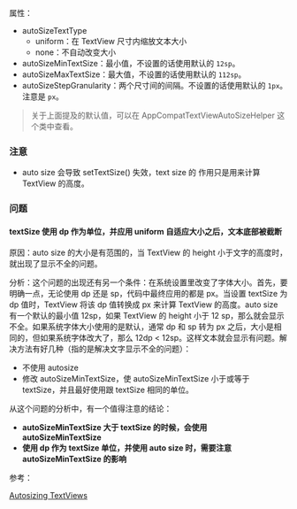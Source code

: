 属性：

* autoSizeTextType
  * uniform：在 TextView 尺寸内缩放文本大小
  * none：不自动改变大小
* autoSizeMinTextSize：最小值，不设置的话使用默认的 `12sp`。
* autoSizeMaxTextSize：最大值，不设置的话使用默认的 `112sp`。
* autoSizeStepGranularity：两个尺寸间的间隔。不设置的话使用默认的 `1px`。注意是 `px`。

> 关于上面提及的默认值，可以在 AppCompatTextViewAutoSizeHelper 这个类中查看。

### 注意

* auto size 会导致 setTextSize() 失效，text size 的 作用只是用来计算 TextView 的高度。



### 问题

#### textSize 使用 dp 作为单位，并应用 uniform 自适应大小之后，文本底部被截断

原因：auto size 的大小是有范围的，当 TextView 的 height 小于文字的高度时，就出现了显示不全的问题。

分析：这个问题的出现还有另一个条件：在系统设置里改变了字体大小。首先，要明确一点，无论使用 dp 还是 sp，代码中最终应用的都是 px。当设置 textSize 为 dp 值时，TextView 将该 dp 值转换成 px 来计算 TextView 的高度。auto size 有一个默认的最小值 12sp，如果 TextView 的 height 小于 12 sp，那么就会显示不全。如果系统字体大小使用的是默认，通常 dp 和 sp 转为 px 之后，大小是相同的，但如果系统字体改大了，那么 12dp < 12sp。这样文本就会显示有问题。解决方法有好几种（指的是解决文字显示不全的问题）：

* 不使用 autosize
* 修改 autoSizeMinTextSize，使 autoSizeMinTextSize 小于或等于 textSize，并且最好使用跟 textSize 相同的单位。



从这个问题的分析中，有一个值得注意的结论：

* **autoSizeMinTextSize 大于 textSize 的时候，会使用 autoSizeMinTextSize**
* **使用 dp 作为 textSize 单位，并使用 auto size 时，需要注意 autoSizeMinTextSize 的影响**











参考：

[Autosizing TextViews](https://developer.android.com/guide/topics/ui/look-and-feel/autosizing-textview.html#setting-textview-autosize)